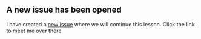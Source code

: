 ## A new issue has been opened

I have created a [new issue]({{issueUrl}}) where we will continue this lesson. Click the link to meet me over there.
